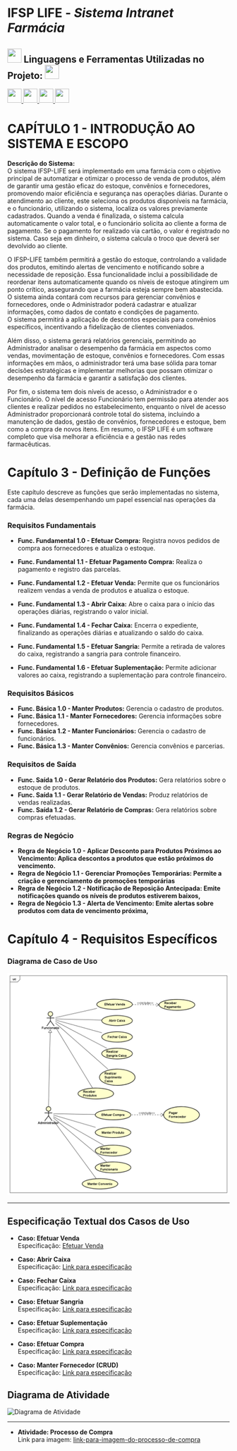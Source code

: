 # **IFSP LIFE** - *Sistema Intranet Farmácia*
<h2>
 <img src = "https://raw.githubusercontent.com/rahulbanerjee26/githubProfileReadmeGenerator/main/gifs/code.gif" width = 32px height=32px> 
 Linguagens e Ferramentas Utilizadas no Projeto: 
 <img src = "https://raw.githubusercontent.com/rahulbanerjee26/githubProfileReadmeGenerator/main/gifs/code.gif" width = 32px height=32px> </h2>
<a href= https://github.com/?tab=repositories&q=&type=&language=java&sort= > <img width ='32px' height='32px' src ='https://raw.githubusercontent.com/rahulbanerjee26/githubAboutMeGenerator/main/icons/java.svg'> </a>
<a href= https://github.com/?tab=repositories&q=&type=&language=java&sort= > <img width ='32px' height='32px' src ='https://raw.githubusercontent.com/rahulbanerjee26/githubAboutMeGenerator/main/icons/java.svg'> </a>
<a href= https://github.com/?tab=repositories&q=&type=&language=java&sort= > <img width ='32px' height='32px' src ='https://raw.githubusercontent.com/rahulbanerjee26/githubAboutMeGenerator/main/icons/java.svg'> </a>
<a href= https://github.com/?tab=repositories&q=&type=&language=java&sort= > <img width ='32px' height='32px' src ='https://raw.githubusercontent.com/rahulbanerjee26/githubAboutMeGenerator/main/icons/java.svg'> </a>

# CAPÍTULO 1 - INTRODUÇÃO AO SISTEMA E ESCOPO
**Descrição do Sistema:**<br>
O sistema IFSP-LIFE será implementado em uma farmácia com o objetivo 
principal de automatizar e otimizar o processo de venda de produtos, além de garantir 
uma gestão eficaz do estoque, convênios e fornecedores, promovendo maior 
eficiência e segurança nas operações diárias. Durante o atendimento ao cliente, este 
seleciona os produtos disponíveis na farmácia, e o funcionário, utilizando o sistema, 
localiza os valores previamente cadastrados. Quando a venda é finalizada, o sistema 
calcula automaticamente o valor total, e o funcionário solicita ao cliente a forma de 
pagamento. Se o pagamento for realizado via cartão, o valor é registrado no sistema. 
Caso seja em dinheiro, o sistema calcula o troco que deverá ser devolvido ao cliente.<p>

O IFSP-LIFE também permitirá a gestão do estoque, controlando a validade dos 
produtos, emitindo alertas de vencimento e notificando sobre a necessidade de 
reposição. Essa funcionalidade inclui a possibilidade de reordenar itens 
automaticamente quando os níveis de estoque atingirem um ponto crítico, 
assegurando que a farmácia esteja sempre bem abastecida. O sistema ainda contará 
com recursos para gerenciar convênios e fornecedores, onde o Administrador poderá 
cadastrar e atualizar informações, como dados de contato e condições de pagamento.     
O sistema permitirá a aplicação de descontos especiais para convênios específicos, 
incentivando a fidelização de clientes conveniados.<p>

Além disso, o sistema gerará relatórios gerenciais, permitindo ao Administrador 
analisar o desempenho da farmácia em aspectos como vendas, movimentação de 
estoque, convênios e fornecedores. Com essas informações em mãos, o 
administrador terá uma base sólida para tomar decisões estratégicas e implementar 
melhorias que possam otimizar o desempenho da farmácia e garantir a satisfação dos 
clientes.<p>

Por fim, o sistema tem dois níveis de acesso, o Administrador e o Funcionário. 
O nível de acesso Funcionário tem permissão para atender aos clientes e realizar 
pedidos no estabelecimento, enquanto o nível de acesso Administrador proporcionará 
controle total do sistema, incluindo a manutenção de dados, gestão de convênios, 
fornecedores e estoque, bem como a compra de novos itens. Em resumo, o IFSP
LIFE é um software completo que visa melhorar a eficiência e a gestão nas redes 
farmacêuticas.

# Capítulo 3 - Definição de Funções
Este capítulo descreve as funções que serão implementadas no sistema, cada uma delas desempenhando um papel essencial nas operações da farmácia.


### Requisitos Fundamentais
- **Func. Fundamental 1.0 - Efetuar Compra:** Registra novos pedidos de compra aos fornecedores e atualiza o estoque.<p>
- **Func. Fundamental 1.1 - Efetuar Pagamento Compra:** Realiza o pagamento e registro das parcelas.<p>
- **Func. Fundamental 1.2 - Efetuar Venda:** Permite que os funcionários realizem vendas a venda de produtos e atualiza o estoque.<p>
- **Func. Fundamental 1.3 - Abrir Caixa:** Abre o caixa para o início das operações diárias, registrando o valor inicial.<p>
- **Func. Fundamental 1.4 - Fechar Caixa:** Encerra o expediente, finalizando as operações diárias e atualizando o saldo do caixa.<p>
- **Func. Fundamental 1.5 - Efetuar Sangria:** Permite a retirada de valores do caixa, registrando a sangria para controle financeiro.<p>
- **Func. Fundamental 1.6 - Efetuar Suplementação:** Permite adicionar valores ao caixa, registrando a suplementação para controle financeiro.<p>

### Requisitos Básicos

- **Func. Básica 1.0 - Manter Produtos:** Gerencia o cadastro de produtos.
- **Func. Básica 1.1 - Manter Fornecedores:** Gerencia informações sobre fornecedores.
- **Func. Básica 1.2 - Manter Funcionários:** Gerencia o cadastro de funcionários.
- **Func. Básica 1.3 - Manter Convênios:** Gerencia convênios e parcerias.

### Requisitos de Saída

- **Func. Saída 1.0 - Gerar Relatório dos Produtos:** Gera relatórios sobre o estoque de produtos.
- **Func. Saída 1.1 - Gerar Relatório de Vendas:** Produz relatórios de vendas realizadas.
- **Func. Saída 1.2 - Gerar Relatório de Compras:** Gera relatórios sobre compras efetuadas.

### Regras de Negócio
- **Regra de Negócio 1.0 -  Aplicar Desconto para Produtos Próximos ao Vencimento: Aplica descontos a produtos que estão próximos do vencimento.** 
- **Regra de Negócio 1.1 -  Gerenciar Promoções Temporárias: Permite a criação e gerenciamento de promoções temporárias**
- **Regra de Negócio 1.2 -  Notificação de Reposição Antecipada: Emite notificações quando os níveis de produtos estiverem baixos,**
- **Regra de Negócio 1.3 -  Alerta de Vencimento: Emite alertas sobre produtos com data de vencimento próxima,**

# Capítulo 4 - Requisitos Específicos

### Diagrama de Caso de Uso
![Diagrama de Caso de Uso](https://github.com/Xandyssz/Projeto-Integrador-2--APS--FP1--BD2-/blob/c0fd51618b5864803a7e4472529098f06822b09d/Diagrama%20Caso%20de%20Uso/DCU-Principal.png)

<hr>

## Especificação Textual dos Casos de Uso

- **Caso: Efetuar Venda**  
  Especificação: [Efetuar Venda](https://github.com/Xandyssz/Projeto-Integrador-2--APS--FP1--BD2-/blob/main/Diagrama%20de%20Atividade/Efetuar%20Venda/Especifica%C3%A7%C3%A3o%20Textual%20-%20EfetuarVenda.txt)
  
- **Caso: Abrir Caixa**  
  Especificação: [Link para especificação](link-para-especificacao-abertura-caixa.txt)

- **Caso: Fechar Caixa**  
  Especificação: [Link para especificação](link-para-especificacao-fechamento-caixa.txt)

- **Caso: Efetuar Sangria**  
  Especificação: [Link para especificação](link-para-especificacao-sangria.txt)

- **Caso: Efetuar Suplementação**  
  Especificação: [Link para especificação](link-para-especificacao-suplementacao.txt)

- **Caso: Efetuar Compra**  
  Especificação: [Link para especificação](link-para-especificacao-compra.txt)

- **Caso: Manter Fornecedor (CRUD)**  
  Especificação: [Link para especificação](link-para-especificacao-compra.txt)


## Diagrama de Atividade
![Diagrama de Atividade](link-para-imagem-do-diagrama-de-atividade)

<hr>

- **Atividade: Processo de Compra**  
  Link para imagem: [link-para-imagem-do-processo-de-compra](link-para-imagem-do-processo-de-compra.png)
